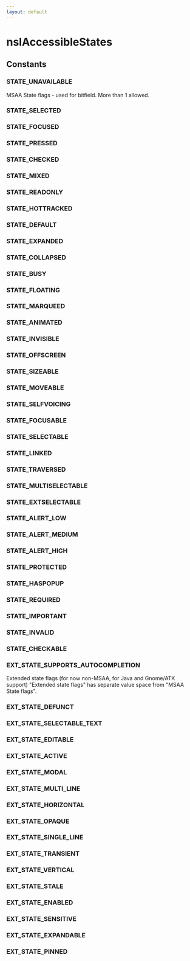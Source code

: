 ```yaml
---
layout: default
---
```


# nsIAccessibleStates #

## Constants ##

### STATE_UNAVAILABLE ###

MSAA State flags - used for bitfield. More than 1 allowed.


### STATE_SELECTED ###

### STATE_FOCUSED ###

### STATE_PRESSED ###

### STATE_CHECKED ###

### STATE_MIXED ###

### STATE_READONLY ###

### STATE_HOTTRACKED ###

### STATE_DEFAULT ###

### STATE_EXPANDED ###

### STATE_COLLAPSED ###

### STATE_BUSY ###

### STATE_FLOATING ###

### STATE_MARQUEED ###

### STATE_ANIMATED ###

### STATE_INVISIBLE ###

### STATE_OFFSCREEN ###

### STATE_SIZEABLE ###

### STATE_MOVEABLE ###

### STATE_SELFVOICING ###

### STATE_FOCUSABLE ###

### STATE_SELECTABLE ###

### STATE_LINKED ###

### STATE_TRAVERSED ###

### STATE_MULTISELECTABLE ###

### STATE_EXTSELECTABLE ###

### STATE_ALERT_LOW ###

### STATE_ALERT_MEDIUM ###

### STATE_ALERT_HIGH ###

### STATE_PROTECTED ###

### STATE_HASPOPUP ###

### STATE_REQUIRED ###

### STATE_IMPORTANT ###

### STATE_INVALID ###

### STATE_CHECKABLE ###

### EXT_STATE_SUPPORTS_AUTOCOMPLETION ###

Extended state flags (for now non-MSAA, for Java and Gnome/ATK support)
"Extended state flags" has separate value space from "MSAA State flags".


### EXT_STATE_DEFUNCT ###

### EXT_STATE_SELECTABLE_TEXT ###

### EXT_STATE_EDITABLE ###

### EXT_STATE_ACTIVE ###

### EXT_STATE_MODAL ###

### EXT_STATE_MULTI_LINE ###

### EXT_STATE_HORIZONTAL ###

### EXT_STATE_OPAQUE ###

### EXT_STATE_SINGLE_LINE ###

### EXT_STATE_TRANSIENT ###

### EXT_STATE_VERTICAL ###

### EXT_STATE_STALE ###

### EXT_STATE_ENABLED ###

### EXT_STATE_SENSITIVE ###

### EXT_STATE_EXPANDABLE ###

### EXT_STATE_PINNED ###
